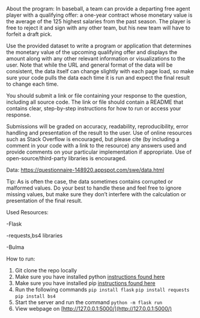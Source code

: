 About the program:
In baseball, a team can provide a departing free agent player with a qualifying offer: a one-year contract whose monetary value is the average of the 125 highest salaries from the past season. The player is free to reject it and sign with any other team, but his new team will have to forfeit a draft pick.

Use the provided dataset to write a program or application that determines the monetary value of the upcoming qualifying offer and displays the amount along with any other relevant information or visualizations to the user. Note that while the URL and general format of the data will be consistent, the data itself can change slightly with each page load, so make sure your code pulls the data each time it is run and expect the final result to change each time.

You should submit a link or file containing your response to the question, including all source code. The link or file should contain a README that contains clear, step-by-step instructions for how to run or access your response.

Submissions will be graded on accuracy, readability, reproducibility, error handling and presentation of the result to the user. Use of online resources such as Stack Overflow is encouraged, but please cite (by including a comment in your code with a link to the resource) any answers used and provide comments on your particular implementation if appropriate. Use of open-source/third-party libraries is encouraged.

Data: https://questionnaire-148920.appspot.com/swe/data.html

Tip: As is often the case, the data sometimes contains corrupted or malformed values. Do your best to handle these and feel free to ignore missing values, but make sure they don’t interfere with the calculation or presentation of the final result.


Used Resources:


-Flask


-requests,bs4 libraries


-Bulma


How to run:
1. Git clone the repo locally 
2. Make sure you have installed python [instructions found here](https://wiki.python.org/moin/BeginnersGuide/Download)
3. Make sure you have installed pip [instructions found here](https://pip.pypa.io/en/stable/installation/)
4. Run the following commands
  `pip install flask`
  `pip install requests`
  `pip install bs4`
5. Start the server and run the command `python -m flask run`
6. View webpage on [http://127.0.0.1:5000/](http://127.0.0.1:5000/)
